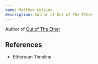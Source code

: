 ```yaml
---
name: Matthew Leising
description: Author of Out of The Ether
---
```


Author of [Out of The Ether](https://www.amazon.ca/Future-Money-Ethereum-Foundation-Revolution/dp/1119602939)

## References
- Ethereum Timeline
